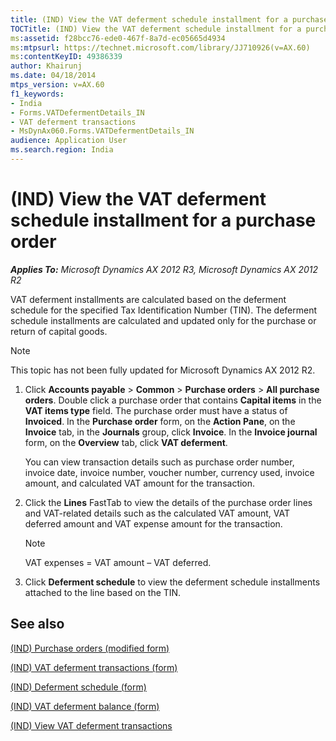 ```yaml
---
title: (IND) View the VAT deferment schedule installment for a purchase order
TOCTitle: (IND) View the VAT deferment schedule installment for a purchase order
ms:assetid: f28bcc76-ede0-467f-8a7d-ec05665d4934
ms:mtpsurl: https://technet.microsoft.com/library/JJ710926(v=AX.60)
ms:contentKeyID: 49386339
author: Khairunj
ms.date: 04/18/2014
mtps_version: v=AX.60
f1_keywords:
- India
- Forms.VATDefermentDetails_IN
- VAT deferment transactions
- MsDynAx060.Forms.VATDefermentDetails_IN
audience: Application User
ms.search.region: India
---
```


# (IND) View the VAT deferment schedule installment for a purchase order 


_**Applies To:** Microsoft Dynamics AX 2012 R3, Microsoft Dynamics AX 2012 R2_

VAT deferment installments are calculated based on the deferment schedule for the specified Tax Identification Number (TIN). The deferment schedule installments are calculated and updated only for the purchase or return of capital goods.


> [!NOTE]
> <P>This topic has not been fully updated for Microsoft Dynamics AX 2012 R2.</P>



1.  Click **Accounts payable** \> **Common** \> **Purchase orders** \> **All purchase orders**. Double click a purchase order that contains **Capital items** in the **VAT items type** field. The purchase order must have a status of **Invoiced**. In the **Purchase order** form, on the **Action Pane**, on the **Invoice** tab, in the **Journals** group, click **Invoice**. In the **Invoice journal** form, on the **Overview** tab, click **VAT deferment**.
    
    You can view transaction details such as purchase order number, invoice date, invoice number, voucher number, currency used, invoice amount, and calculated VAT amount for the transaction.

2.  Click the **Lines** FastTab to view the details of the purchase order lines and VAT-related details such as the calculated VAT amount, VAT deferred amount and VAT expense amount for the transaction.
    

    > [!NOTE]
    > <P>VAT expenses = VAT amount – VAT deferred.</P>



3.  Click **Deferment schedule** to view the deferment schedule installments attached to the line based on the TIN.

## See also

[(IND) Purchase orders (modified form)](https://technet.microsoft.com/library/jj664798\(v=ax.60\))

[(IND) VAT deferment transactions (form)](https://technet.microsoft.com/library/jj710922\(v=ax.60\))

[(IND) Deferment schedule (form)](https://technet.microsoft.com/library/jj664609\(v=ax.60\))

[(IND) VAT deferment balance (form)](https://technet.microsoft.com/library/jj664626\(v=ax.60\))

[(IND) View VAT deferment transactions](ind-view-vat-deferment-transactions.md)

  


